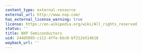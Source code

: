 ```yaml
---
content_type: external-resource
external_url: http://www.nxp.com/
has_external_license_warning: true
license: https://en.wikipedia.org/wiki/All_rights_reserved
status: ''
title: NXP Semiconductors
uid: 244d5095-c112-4ffe-bbc0-bf212e514b18
wayback_url: ''
---
```

